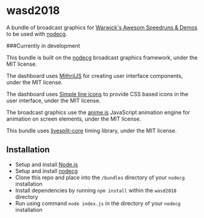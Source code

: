 # wasd2018

A bundle of broadcast graphics for 
[Warwick's Awesom Speedruns & Demos](https://uwcs.co.uk/events/wasd-2018) to be
used with [nodecg](https://nodecg.com).

###Currently in development

This bundle is built on the [nodecg](https://nodecg.com) broadcast graphics
framework, under the MIT license.

The dashboard uses [MithrilJS](https://mithril.js.org) for creating user interface
components, under the  MIT license.

The dashboard uses [Simple line icons](http://simplelineicons.com) to provide CSS
based icons in the user interface, under the MIT license.

The broadcast graphics use the [anime.js](http://animejs.com) JavaScript animation
engine for animation on screen elements, under the MIT license.

This bundle uses [livesplit-core](https://github.com/LiveSplit/livesplit-core)
timing library, under the MIT license.

## Installation

* Setup and install [Node.js](https://nodejs.org)
* Setup and install [nodecg](https://nodecg.com)
* Clone this repo and place into the `/bundles` directory of your `nodecg`
installation
* Install dependencies by running `npm install` within the `wasd2018` directory
* Run using command `node index.js` in the directory of your `nodecg` installation
